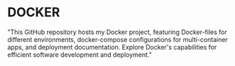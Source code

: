 # DOCKER
"This GitHub repository hosts my Docker project, featuring Docker-files for different environments, docker-compose configurations for multi-container apps, and deployment documentation. Explore Docker's capabilities for efficient software development and deployment."
